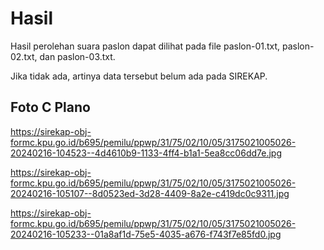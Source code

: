 # Hasil

Hasil perolehan suara paslon dapat dilihat pada file paslon-01.txt, paslon-02.txt, dan paslon-03.txt.

Jika tidak ada, artinya data tersebut belum ada pada SIREKAP.

## Foto C Plano

https://sirekap-obj-formc.kpu.go.id/b695/pemilu/ppwp/31/75/02/10/05/3175021005026-20240216-104523--4d4610b9-1133-4ff4-b1a1-5ea8cc06dd7e.jpg

https://sirekap-obj-formc.kpu.go.id/b695/pemilu/ppwp/31/75/02/10/05/3175021005026-20240216-105107--8d0523ed-3d28-4409-8a2e-c419dc0c9311.jpg

https://sirekap-obj-formc.kpu.go.id/b695/pemilu/ppwp/31/75/02/10/05/3175021005026-20240216-105233--01a8af1d-75e5-4035-a676-f743f7e85fd0.jpg
